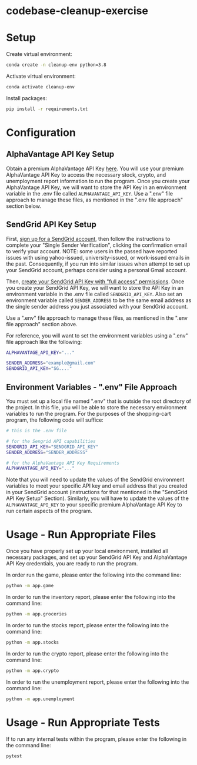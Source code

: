 # codebase-cleanup-exercise


# Setup

Create virtual environment:

```sh
conda create -n cleanup-env python=3.8
```

Activate virtual environment:
```sh
conda activate cleanup-env
```

Install packages:

```sh
pip install -r requirements.txt
```


# Configuration

## AlphaVantage API Key Setup
Obtain a premium AlphaVantage API Key [here](https://www.alphavantage.co/). You will use your premium AlphaVantage
API Key to access the necessary stock, crypto, and unemployment report information to run the program. Once you create your AlphaVantage API Key, we will want to store the API Key in an environment variable in the .env file called ```ALPHAVANTAGE_API_KEY```. Use a ".env" file approach to manage these files, as mentioned in the ".env file approach" section below.


## SendGrid API Key Setup
First, [sign up for a SendGrid account](https://app.sendgrid.com/login?redirect_to=%2Fsettings%2Fapi_keys), then follow the instructions to complete your "Single Sender Verification", clicking the confirmation email to verify your account. 
NOTE: some users in the passed have reported issues with using yahoo-issued, university-issued, or work-issued emails in the past. Consequently, if you run into similar issues when attempt to set up your SendGrid account, perhaps consider using a personal Gmail account. 

Then, [create your SendGrid API Key with "full access" permissions](https://app.sendgrid.com/login?redirect_to=%2Fsettings%2Fapi_keys). Once you create your SendGrid API Key, we will want to store the API Key in an environment variable in the .env file called ```SENDGRID_API_KEY```. Also set an environment variable called ```SENDER_ADDRESS``` to be the same email address as the single sender address you just associated with your SendGrid account.

Use a ".env" file approach to manage these files, as mentioned in the ".env file approach" section above. 

For reference, you will want to set the environment variables using a ".env" file approach like the following:

```sh
ALPHAVANTAGE_API_KEY="..."

SENDER_ADDRESS="example@gmail.com"
SENDGRID_API_KEY="SG...."
```


## Environment Variables - ".env" File Approach
You must set up a local file named ".env" that is outside the root directory of the project. In this file, you will be able to store the necessary environment variables to run the program. For the purposes of the shopping-cart program, the following code will suffice:
```sh
# this is the .env file

# for the Sengrid API capabilities
SENDGRID_API_KEY="SENDGRID_API_KEY"
SENDER_ADDRESS="SENDER_ADDRESS"

# for the AlphaVantage API Key Requirements
ALPHAVANTAGE_API_KEY="..."
```

Note that you will need to update the values of the SendGrid environment variables to meet your specific API key and email address that you created in your SendGrid account (instructions for that mentioned in the "SendGrid API Key Setup" Section). Similarly, you will have to update the values of the ```ALPHAVANTAGE_API_KEY``` to your specific premium AlphaVantage API Key to run certain aspects of the program. 


# Usage - Run Appropriate Files
Once you have properly set up your local environment, installed all necessary packages, and set up your SendGrid API Key and AlphaVantage API Key credentials, you are ready to run the program. 

In order run the game, please enter the following into the command line:
```sh
python -m app.game
```

In order to run the inventory report, please enter the following into the command line: 
```sh
python -m app.groceries
```

In order to run the stocks report, please enter the following into the command line:
```sh
python -m app.stocks
```

In order to run the crypto report, please enter the following into the command line:
```sh
python -m app.crypto
```

In order to run the unemployment report, please enter the following into the command line:
```sh
python -m app.unemployment
```
# Usage - Run Appropriate Tests
If to run any internal tests within the program, please enter the following in the command line: 
```sh 
pytest
```

